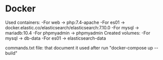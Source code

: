 # Docker
Used containers:
    -For web -> php:7.4-apache
    -For es01 -> docker.elastic.co/elasticsearch/elasticsearch:7.10.0
    -For mysql -> mariadb:10.4
    -For phpmyadmin -> phpmyadmin
Created volumes:
    -For mysql -> db-data
    -For es01 -> elasticsearch-data

commands.txt file: that document it used after run "docker-compose up --build"
